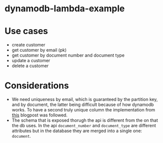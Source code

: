 # dynamodb-lambda-example

# Use cases
- create customer
- get customer by email (pk)
- get customer by document number and document type
- update a customer
- delete a customer

# Considerations
- We need uniqueness by email, which is guaranteed by the partition key, and by document, the latter being difficult because of how dynamodb works. To have a second truly unique column the implementation from [this](https://aws.amazon.com/es/blogs/database/simulating-amazon-dynamodb-unique-constraints-using-transactions/) blogpost was followed.
- The schema that is exposed thorugh the api is different from the on that the db uses. In the api `document_number` and `document_type` are different attributes but in the database they are merged into a single one: `document`.
